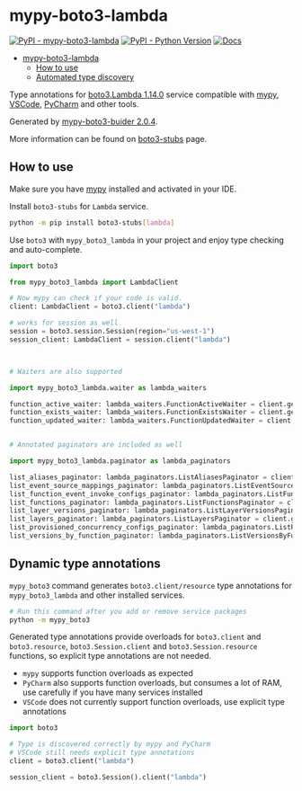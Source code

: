 # mypy-boto3-lambda

[![PyPI - mypy-boto3-lambda](https://img.shields.io/pypi/v/mypy-boto3-lambda.svg?color=blue)](https://pypi.org/project/mypy-boto3-lambda)
[![PyPI - Python Version](https://img.shields.io/pypi/pyversions/mypy-boto3-lambda.svg?color=blue)](https://pypi.org/project/mypy-boto3-lambda)
[![Docs](https://img.shields.io/readthedocs/mypy-boto3-builder.svg?color=blue)](https://mypy-boto3-builder.readthedocs.io/)

- [mypy-boto3-lambda](#mypy-boto3-lambda)
  - [How to use](#how-to-use)
  - [Automated type discovery](#automated-type-discovery)

Type annotations for
[boto3.Lambda 1.14.0](https://boto3.amazonaws.com/v1/documentation/api/1.14.0/reference/services/lambda.html#Lambda) service
compatible with [mypy](https://github.com/python/mypy), [VSCode](https://code.visualstudio.com/),
[PyCharm](https://www.jetbrains.com/pycharm/) and other tools.

Generated by [mypy-boto3-buider 2.0.4](https://github.com/vemel/mypy_boto3_builder).

More information can be found on [boto3-stubs](https://pypi.org/project/boto3-stubs/) page.

## How to use

Make sure you have [mypy](https://github.com/python/mypy) installed and activated in your IDE.

Install `boto3-stubs` for `Lambda` service.

```bash
python -m pip install boto3-stubs[lambda]
```

Use `boto3` with `mypy_boto3_lambda` in your project and enjoy type checking and auto-complete.

```python
import boto3

from mypy_boto3_lambda import LambdaClient

# Now mypy can check if your code is valid.
client: LambdaClient = boto3.client("lambda")

# works for session as well
session = boto3.session.Session(region="us-west-1")
session_client: LambdaClient = session.client("lambda")



# Waiters are also supported

import mypy_boto3_lambda.waiter as lambda_waiters

function_active_waiter: lambda_waiters.FunctionActiveWaiter = client.get_waiter("function_active")
function_exists_waiter: lambda_waiters.FunctionExistsWaiter = client.get_waiter("function_exists")
function_updated_waiter: lambda_waiters.FunctionUpdatedWaiter = client.get_waiter("function_updated")


# Annotated paginators are included as well

import mypy_boto3_lambda.paginator as lambda_paginators

list_aliases_paginator: lambda_paginators.ListAliasesPaginator = client.get_paginator("list_aliases")
list_event_source_mappings_paginator: lambda_paginators.ListEventSourceMappingsPaginator = client.get_paginator("list_event_source_mappings")
list_function_event_invoke_configs_paginator: lambda_paginators.ListFunctionEventInvokeConfigsPaginator = client.get_paginator("list_function_event_invoke_configs")
list_functions_paginator: lambda_paginators.ListFunctionsPaginator = client.get_paginator("list_functions")
list_layer_versions_paginator: lambda_paginators.ListLayerVersionsPaginator = client.get_paginator("list_layer_versions")
list_layers_paginator: lambda_paginators.ListLayersPaginator = client.get_paginator("list_layers")
list_provisioned_concurrency_configs_paginator: lambda_paginators.ListProvisionedConcurrencyConfigsPaginator = client.get_paginator("list_provisioned_concurrency_configs")
list_versions_by_function_paginator: lambda_paginators.ListVersionsByFunctionPaginator = client.get_paginator("list_versions_by_function")
```

## Dynamic type annotations

`mypy_boto3` command generates `boto3.client/resource` type annotations for
`mypy_boto3_lambda` and other installed services.

```bash
# Run this command after you add or remove service packages
python -m mypy_boto3
```

Generated type annotations provide overloads for `boto3.client` and `boto3.resource`,
`boto3.Session.client` and `boto3.Session.resource` functions,
so explicit type annotations are not needed.

- `mypy` supports function overloads as expected
- `PyCharm` also supports function overloads, but consumes a lot of RAM, use carefully if you have many services installed
- `VSCode` does not currently support function overloads, use explicit type annotations

```python
import boto3

# Type is discovered correctly by mypy and PyCharm
# VSCode still needs explicit type annotations
client = boto3.client("lambda")

session_client = boto3.Session().client("lambda")
```